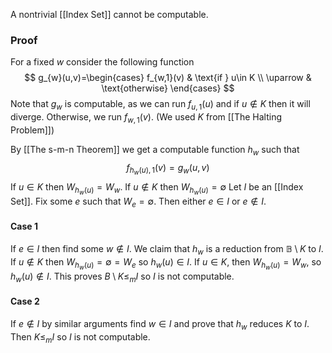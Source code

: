 A nontrivial [[Index Set]] cannot be computable.
### Proof
For a fixed $w$ consider the following function
$$
g_{w}(u,v)=\begin{cases}
f_{w,1}(v) & \text{if } u\in K \\
\uparrow & \text{otherwise}
\end{cases}
$$
Note that $g_{w}$ is computable, as we can run $f_{u,1}(u)$ 
and if $u\not\in K$ then it will diverge.
Otherwise, we run $f_{w,1}(v)$.
(We used $K$ from [[The Halting Problem]])

By [[The s-m-n Theorem]] we get a computable function $h_{w}$ 
such that 
$$
f_{h_{w}(u),1}(v) = g_{w}(u,v)
$$
If $u\in K$ then $W_{h_{w}(u)}=W_{w}$. 
If $u\not\in K$ then $W_{h_{w}(u)}=\emptyset$
Let $I$ be an [[Index Set]].
Fix some $e$ such that $W_{e}=\emptyset$. 
Then either $e\in I$ or $e\not\in I$.
#### Case 1
If $e\in I$ then find some $w\not\in I$. 
We claim that $h_{w}$ is a reduction from $\mathbb{B}\setminus K$ to $I$. 
If $u\not\in K$ then $W_{h_{w}(u)}=\emptyset=W_{e}$ so $h_{w}(u)\in I$.
If $u\in K$, then $W_{h_{w}(u)}=W_{w}$, so $h_{w}(u)\not\in I$. 
This proves $B\setminus K\leq_{m}I$ so $I$ is not computable.
#### Case 2
If $e\not\in I$ by similar arguments find $w\in I$ and prove that $h_{w}$ reduces $K$ to $I$. Then $K\leq_{m}I$ so $I$ is not computable.
